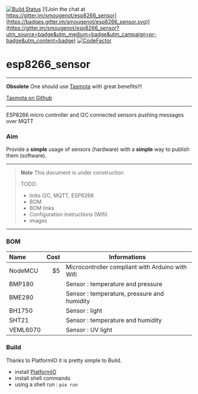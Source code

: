 [![Build Status](https://travis-ci.org/smougenot/esp8266_sensor.svg?branch=master)](https://travis-ci.org/smougenot/esp8266_sensor)
[![Join the chat at https://gitter.im/smougenot/esp8266_sensor](https://badges.gitter.im/smougenot/esp8266_sensor.svg)](https://gitter.im/smougenot/esp8266_sensor?utm_source=badge&utm_medium=badge&utm_campaign=pr-badge&utm_content=badge)
[![CodeFactor](https://www.codefactor.io/repository/github/smougenot/esp8266_sensor/badge)](https://www.codefactor.io/repository/github/smougenot/esp8266_sensor)

# esp8266_sensor

----

**Obsolete**
One should use [Tasmota](https://tasmota.github.io/docs/#/devices/) with great benefits!!!

[Tasmota on Github](https://github.com/arendst/Tasmota)

----

ESP8266 micro controller and I2C connected sensors pushing messages over MQTT


### Aim
Provide a **simple** usage of sensors (hardware) with a **simple** way to publish them (software).

----

>**Note**
> This document is under construction
>
> TODO:
>- links I2C, MQTT, ESP8266
>- BOM
>- BOM links
>- Configuration instructions (Wifi)
>- images

----

### BOM

| Name     | Cost  | Informations   |
| :------- | ----: | ---- |
| NodeMCU  | $5    | Microcontroller compliant with Arduino with Wifi     |
| BMP180   |       | Sensor : temperature and pressure |
| BME280   |       | Sensor : temperature, pressure and humidity |
| BH1750   |       | Sensor : light |
| SHT21    |       | Sensor : temperature and humidity  |
| VEML6070 |       | Sensor : UV light |

### Build

Thanks to PlatformIO it is pretty simple to Build.
* install [PlatformIO](http://platformio.org/platformio-ide)
* install shell commands
* using a shell run : 
```pio run```
